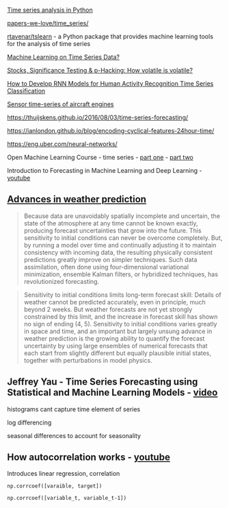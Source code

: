 [Time series analysis in Python](https://nbviewer.jupyter.org/github/Yorko/mlcourse_open/blob/master/jupyter_english/topic09_time_series/topic9_part1_time_series_python.ipynb?flush_cache=true)

[papers-we-love/time_series/](https://github.com/papers-we-love/papers-we-love/tree/master/time_series)

[rtavenar/tslearn](https://github.com/rtavenar/tslearn/blob/master/README.md) - a Python package that provides machine learning tools for the analysis of time series

[Machine Learning on Time Series Data?](https://www.reddit.com/r/MachineLearning/comments/9ofd7x/d_machine_learning_on_time_series_data/)

[Stocks, Significance Testing & p-Hacking: How volatile is volatile?](https://medium.com/@pdquant/stocks-significance-testing-p-hacking-how-volatile-is-volatile-1a0da3064b8a)

[How to Develop RNN Models for Human Activity Recognition Time Series Classification](https://machinelearningmastery.com/how-to-develop-rnn-models-for-human-activity-recognition-time-series-classification/)

[Sensor time-series of aircraft engines](https://www.rrighart.com/blog-gatu/sensor-time-series-of-aircraft-engines)

https://thuijskens.github.io/2016/08/03/time-series-forecasting/

https://ianlondon.github.io/blog/encoding-cyclical-features-24hour-time/

https://eng.uber.com/neural-networks/

Open Machine Learning Course - time series - [part one](https://mlcourse.ai/notebooks/blob/master/jupyter_english/topic09_time_series/topic9_part1_time_series_python.ipynb?flush_cache=true) - [part two](https://mlcourse.ai/notebooks/blob/master/jupyter_english/topic09_time_series/topic9_part2_facebook_prophet.ipynb?flush_cache=true)

Introduction to Forecasting in Machine Learning and Deep Learning - [youtube](https://www.youtube.com/watch?v=bn8rVBuIcFgi)

## [Advances in weather prediction](http://science.sciencemag.org/content/363/6425/342)

> Because data are unavoidably spatially incomplete and uncertain, the state of the atmosphere at any time cannot be known exactly, producing forecast uncertainties that grow into the future. This sensitivity to initial conditions can never be overcome completely. But, by running a model over time and continually adjusting it to maintain consistency with incoming data, the resulting physically consistent predictions greatly improve on simpler techniques. Such data assimilation, often done using four-dimensional variational minimization, ensemble Kalman filters, or hybridized techniques, has revolutionized forecasting.

> Sensitivity to initial conditions limits long-term forecast skill: Details of weather cannot be predicted accurately, even in principle, much beyond 2 weeks. But weather forecasts are not yet strongly constrained by this limit, and the increase in forecast skill has shown no sign of ending (4, 5). Sensitivity to initial conditions varies greatly in space and time, and an important but largely unsung advance in weather prediction is the growing ability to quantify the forecast uncertainty by using large ensembles of numerical forecasts that each start from slightly different but equally plausible initial states, together with perturbations in model physics.

## Jeffrey Yau - Time Series Forecasting using Statistical and Machine Learning Models - [video](https://www.clipzui.com/video/14s435o2w3d5q414z416k4.html)

histograms cant capture time element of series

log differencing

seasonal differences to account for seasonality

## How autocorrelation works - [youtube](https://www.youtube.com/watch?v=ZjaBn93YPWoi)

Introduces linear regression, correlation

`np.corrcoef([varaible, target])`

`np.corrcoef([variable_t, variable_t-1])`


